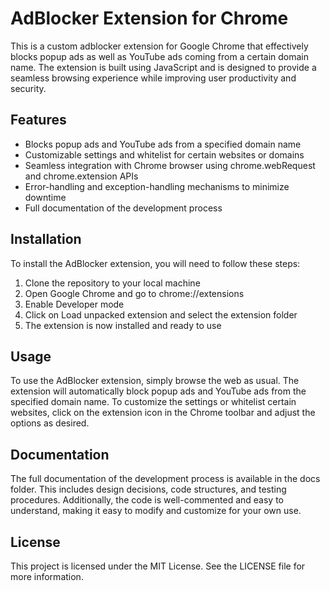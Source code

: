 # AdBlocker Extension for Chrome
This is a custom adblocker extension for Google Chrome that effectively blocks popup ads as well as YouTube ads coming from a certain domain name. The extension is built using JavaScript and is designed to provide a seamless browsing experience while improving user productivity and security.

## Features
* Blocks popup ads and YouTube ads from a specified domain name
* Customizable settings and whitelist for certain websites or domains
* Seamless integration with Chrome browser using chrome.webRequest and chrome.extension APIs
* Error-handling and exception-handling mechanisms to minimize downtime
* Full documentation of the development process

## Installation
To install the AdBlocker extension, you will need to follow these steps:

1. Clone the repository to your local machine
2. Open Google Chrome and go to chrome://extensions
3. Enable Developer mode
4. Click on Load unpacked extension and select the extension folder
5. The extension is now installed and ready to use

## Usage
To use the AdBlocker extension, simply browse the web as usual. The extension will automatically block popup ads and YouTube ads from the specified domain name. To customize the settings or whitelist certain websites, click on the extension icon in the Chrome toolbar and adjust the options as desired.

## Documentation
The full documentation of the development process is available in the docs folder. This includes design decisions, code structures, and testing procedures. Additionally, the code is well-commented and easy to understand, making it easy to modify and customize for your own use.

## License
This project is licensed under the MIT License. See the LICENSE file for more information.

